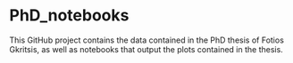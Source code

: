 # PhD_notebooks
This GitHub project contains the data contained in the PhD thesis of Fotios Gkritsis, as well as notebooks that output the plots contained in the thesis.

